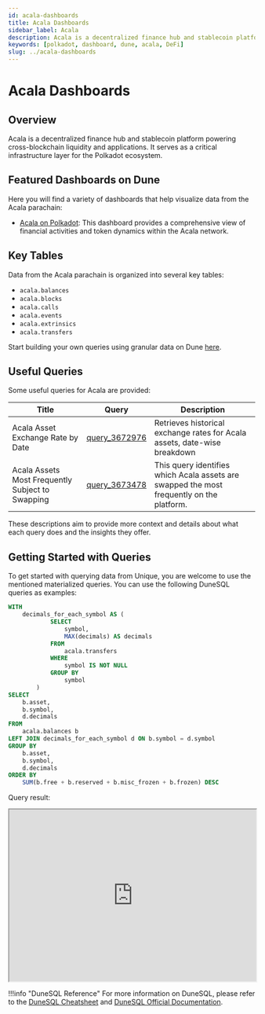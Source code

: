 ```yaml
---
id: acala-dashboards
title: Acala Dashboards
sidebar_label: Acala
description: Acala is a decentralized finance hub and stablecoin platform powering cross-blockchain
keywords: [polkadot, dashboard, dune, acala, DeFi]
slug: ../acala-dashboards
---
```


# Acala Dashboards

## Overview

Acala is a decentralized finance hub and stablecoin platform powering cross-blockchain liquidity and
applications. It serves as a critical infrastructure layer for the Polkadot ecosystem.

## Featured Dashboards on Dune

Here you will find a variety of dashboards that help visualize data from the Acala parachain:

- [Acala on Polkadot](https://dune.com/substrate/acala): This dashboard provides a comprehensive
  view of financial activities and token dynamics within the Acala network.

## Key Tables

Data from the Acala parachain is organized into several key tables:

- `acala.balances`
- `acala.blocks`
- `acala.calls`
- `acala.events`
- `acala.extrinsics`
- `acala.transfers`

Start building your own queries using granular data on Dune
[here](https://dune.com/queries?category=canonical&namespace=acala).

## Useful Queries

Some useful queries for Acala are provided:

| Title                                            | Query                                             | Description                                                                               |
| ------------------------------------------------ | ------------------------------------------------- | ----------------------------------------------------------------------------------------- |
| Acala Asset Exchange Rate by Date                | [query_3672976](https://dune.com/queries/3672976) | Retrieves historical exchange rates for Acala assets, date-wise breakdown                 |
| Acala Assets Most Frequently Subject to Swapping | [query_3673478](https://dune.com/queries/3673478) | This query identifies which Acala assets are swapped the most frequently on the platform. |

These descriptions aim to provide more context and details about what each query does and the
insights they offer.

## Getting Started with Queries

To get started with querying data from Unique, you are welcome to use the mentioned materialized
queries. You can use the following DuneSQL queries as examples:

```sql title="Acala List of Assets" showLineNumbers
WITH
    decimals_for_each_symbol AS (
            SELECT
                symbol,
                MAX(decimals) AS decimals
            FROM
                acala.transfers
            WHERE
                symbol IS NOT NULL
            GROUP BY
                symbol
        )
SELECT
    b.asset,
    b.symbol,
    d.decimals
FROM
    acala.balances b
LEFT JOIN decimals_for_each_symbol d ON b.symbol = d.symbol
GROUP BY
    b.asset,
    b.symbol,
    d.decimals
ORDER BY
    SUM(b.free + b.reserved + b.misc_frozen + b.frozen) DESC
```

Query result:

<iframe src="https://dune.com/embeds/3670410/6172755/" height="350" width="100%"></iframe>

!!!info "DuneSQL Reference"
    For more information on DuneSQL, please refer to the [DuneSQL Cheatsheet](../dunesql-cheatsheet.md) and [DuneSQL Official Documentation](https://docs.dune.com/query-engine/Functions-and-operators/index).


